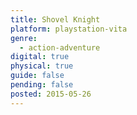 ```yaml
---
title: Shovel Knight
platform: playstation-vita
genre:
  - action-adventure
digital: true
physical: true
guide: false
pending: false
posted: 2015-05-26
---
```

